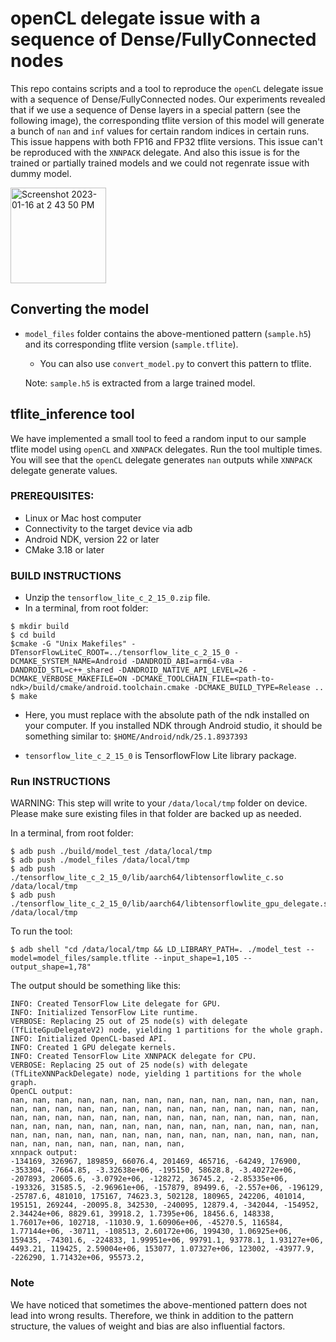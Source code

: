 # openCL delegate issue with a sequence of Dense/FullyConnected nodes 

This repo contains scripts and a tool to reproduce the `openCL` delegate issue with a sequence of Dense/FullyConnected nodes. Our experiments revealed that if we use a sequence of Dense layers in a special pattern (see the following image), the corresponding tflite version of this model will generate a bunch of `nan` and `inf` values for certain random indices in certain runs. This issue happens with both FP16 and FP32 tflite versions. This issue can't be reproduced with the `XNNPACK` delegate. And also this issue is for the trained or partially trained models and we could not regenrate issue with dummy model. 

<img width="153" alt="Screenshot 2023-01-16 at 2 43 50 PM" src="https://user-images.githubusercontent.com/45400368/212793054-8a85b2af-3a8b-47ee-9c90-9e8d58247f4a.png">

## Converting the model
* `model_files` folder contains the above-mentioned pattern (`sample.h5`) and its corresponding tflite version (`sample.tflite`). 
  * You can also use `convert_model.py` to convert this pattern to tflite.
  
  Note: `sample.h5` is extracted from a large trained model.

## tflite_inference tool 
We have implemented a small tool to feed a random input to our sample tflite model using `openCL` and `XNNPACK` delegates. Run the tool multiple times. You will see that the `openCL` delegate generates `nan` outputs while `XNNPACK` delegate generate values. 

### PREREQUISITES: ###
* Linux or Mac host computer
* Connectivity to the target device via adb
* Android NDK, version 22 or later
* CMake 3.18 or later

### BUILD INSTRUCTIONS ###
* Unzip the `tensorflow_lite_c_2_15_0.zip` file.
* In a terminal, from root folder:
```console
$ mkdir build
$ cd build
$cmake -G "Unix Makefiles" -DTensorFlowLiteC_ROOT=../tensorflow_lite_c_2_15_0 -DCMAKE_SYSTEM_NAME=Android -DANDROID_ABI=arm64-v8a -DANDROID_STL=c++_shared -DANDROID_NATIVE_API_LEVEL=26 -DCMAKE_VERBOSE_MAKEFILE=ON -DCMAKE_TOOLCHAIN_FILE=<path-to-ndk>/build/cmake/android.toolchain.cmake -DCMAKE_BUILD_TYPE=Release ..
$ make
```
* Here, you must replace <path-to-ndk> with the absolute path of the ndk installed on your computer. If you installed NDK through Android studio, it should be something similar to:
`$HOME/Android/ndk/25.1.8937393`

* `tensorflow_lite_c_2_15_0` is TensorflowFlow Lite library package.
### Run INSTRUCTIONS ###
WARNING: This step will write to your `/data/local/tmp` folder on device. Please make sure existing files in that folder are backed up as needed.

In a terminal, from root folder:
```console
$ adb push ./build/model_test /data/local/tmp
$ adb push ./model_files /data/local/tmp
$ adb push ./tensorflow_lite_c_2_15_0/lib/aarch64/libtensorflowlite_c.so /data/local/tmp
$ adb push ./tensorflow_lite_c_2_15_0/lib/aarch64/libtensorflowlite_gpu_delegate.so /data/local/tmp
```

To run the tool:
```console
$ adb shell "cd /data/local/tmp && LD_LIBRARY_PATH=. ./model_test --model=model_files/sample.tflite --input_shape=1,105 --output_shape=1,78"
```

The output should be something like this:
```console
INFO: Created TensorFlow Lite delegate for GPU.
INFO: Initialized TensorFlow Lite runtime.
VERBOSE: Replacing 25 out of 25 node(s) with delegate (TfLiteGpuDelegateV2) node, yielding 1 partitions for the whole graph.
INFO: Initialized OpenCL-based API.
INFO: Created 1 GPU delegate kernels.
INFO: Created TensorFlow Lite XNNPACK delegate for CPU.
VERBOSE: Replacing 25 out of 25 node(s) with delegate (TfLiteXNNPackDelegate) node, yielding 1 partitions for the whole graph.
OpenCL output:
nan, nan, nan, nan, nan, nan, nan, nan, nan, nan, nan, nan, nan, nan, nan, nan, nan, nan, nan, nan, nan, nan, nan, nan, nan, nan, nan, nan, nan, nan, nan, nan, nan, nan, nan, nan, nan, nan, nan, nan, nan, nan, nan, nan, nan, nan, nan, nan, nan, nan, nan, nan, nan, nan, nan, nan, nan, nan, nan, nan, nan, nan, nan, nan, nan, nan, nan, nan, nan, nan, nan, nan, nan, nan, nan, nan, nan, nan, 
xnnpack output:
-134169, 326967, 189859, 66076.4, 201469, 465716, -64249, 176900, -353304, -7664.85, -3.32638e+06, -195150, 58628.8, -3.40272e+06, -207893, 20605.6, -3.0792e+06, -128272, 36745.2, -2.85335e+06, -193326, 31585.5, -2.96961e+06, -157879, 89499.6, -2.557e+06, -196129, -25787.6, 481010, 175167, 74623.3, 502128, 180965, 242206, 401014, 195151, 269244, -20095.8, 342530, -240095, 12879.4, -342044, -154952, 2.34424e+06, 8829.61, 39918.2, 1.7395e+06, 18456.6, 148338, 1.76017e+06, 102718, -11030.9, 1.60906e+06, -45270.5, 116584, 1.77144e+06, -30711, -108513, 2.60172e+06, 199430, 1.06925e+06, 159435, -74301.6, -224833, 1.99951e+06, 99791.1, 93778.1, 1.93127e+06, 4493.21, 119425, 2.59004e+06, 153077, 1.07327e+06, 123002, -43977.9, -226290, 1.71432e+06, 95573.2, 
```
### Note ###
We have noticed that sometimes the above-mentioned pattern does not lead into wrong results. Therefore, we think in addition to the pattern structure, the values of weight and bias are also influential factors.

